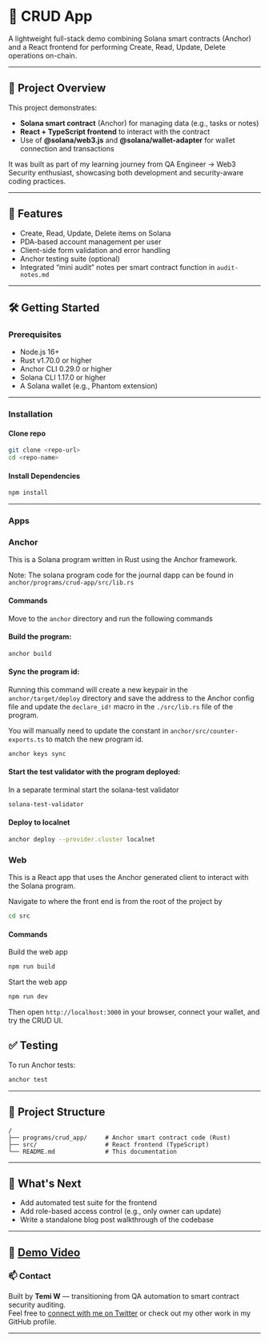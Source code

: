 # 📝 CRUD App

A lightweight full-stack demo combining Solana smart contracts (Anchor) and a React frontend for performing Create, Read, Update, Delete operations on-chain.

---

## 🚀 Project Overview

This project demonstrates:

- **Solana smart contract** (Anchor) for managing data (e.g., tasks or notes)
- **React + TypeScript frontend** to interact with the contract
- Use of **@solana/web3.js** and **@solana/wallet-adapter** for wallet connection and transactions

It was built as part of my learning journey from QA Engineer → Web3 Security enthusiast, showcasing both development and security-aware coding practices.

---

## 🧩 Features

- Create, Read, Update, Delete items on Solana
- PDA-based account management per user
- Client-side form validation and error handling
- Anchor testing suite (optional)
- Integrated “mini audit” notes per smart contract function in `audit-notes.md`

---

## 🛠️ Getting Started

### Prerequisites

- Node.js 16+
- Rust v1.70.0 or higher
- Anchor CLI 0.29.0 or higher
- Solana CLI 1.17.0 or higher
- A Solana wallet (e.g., Phantom extension)

---

### Installation

#### Clone repo

```bash
git clone <repo-url>
cd <repo-name>
```

#### Install Dependencies

```bash
npm install
```

---

### Apps

### Anchor

This is a Solana program written in Rust using the Anchor framework.

Note: The solana program code for the journal dapp can be found in `anchor/programs/crud-app/src/lib.rs`

#### Commands

Move to the `anchor` directory and run the following commands

#### Build the program:

```bash
anchor build
```

#### Sync the program id:

Running this command will create a new keypair in the `anchor/target/deploy` directory and save the address to the Anchor config file and update the `declare_id!` macro in the `./src/lib.rs` file of the program.

You will manually need to update the constant in `anchor/src/counter-exports.ts` to match the new program id.

```bash
anchor keys sync
```

#### Start the test validator with the program deployed:

In a separate terminal start the solana-test validator

```bash
solana-test-validator
```

#### Deploy to localnet

```bash
anchor deploy --provider.cluster localnet
```

### Web

This is a React app that uses the Anchor generated client to interact with the Solana program.

Navigate to where the front end is from the root of the project by

```bash
cd src
```

#### Commands

Build the web app

```bash
npm run build
```

Start the web app

```bash
npm run dev
```

Then open `http://localhost:3000` in your browser, connect your wallet, and try the CRUD UI.

## ✅ Testing

To run Anchor tests:

```bash
anchor test
```

---

## 📂 Project Structure

```
/
├── programs/crud_app/     # Anchor smart contract code (Rust)
├── src/                   # React frontend (TypeScript)
└── README.md              # This documentation
```

---

## 📘 What's Next

- Add automated test suite for the frontend
- Add role-based access control (e.g., only owner can update)
- Write a standalone blog post walkthrough of the codebase

---

## 🔗 [Demo Video](https://youtu.be/Uf5sASy8diA)

### 📫 Contact

Built by **Temi W** — transitioning from QA automation to smart contract security auditing.  
Feel free to [connect with me on Twitter](#) or check out my other work in my GitHub profile.

---
